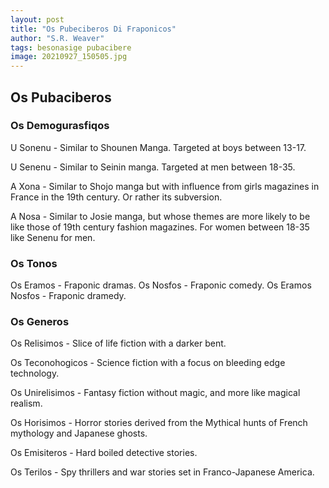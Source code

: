 ```yaml
---
layout: post
title: "Os Pubeciberos Di Fraponicos"
author: "S.R. Weaver"
tags: besonasige pubacibere
image: 20210927_150505.jpg 
---
```

## Os Pubaciberos 

### Os Demogurasfiqos
U Sonenu - Similar to Shounen Manga. Targeted at boys between 13-17. 

U Senenu - Similar to Seinin manga. Targeted at men between 18-35. 

A Xona - Similar to Shojo manga but with influence from girls magazines in France in the 19th century. Or rather its subversion. 

A Nosa - Similar to Josie manga, but whose themes are more likely to be like those of 19th century fashion magazines. For women between 18-35 like Senenu for men. 

### Os Tonos
Os Eramos - Fraponic dramas.
Os Nosfos - Fraponic comedy.
Os Eramos Nosfos - Fraponic dramedy. 

### Os Generos
Os Relisimos - Slice of life fiction with a darker bent. 

Os Teconohogicos - Science fiction with a focus on bleeding edge technology. 

Os Unirelisimos - Fantasy fiction without magic, and more like magical realism. 

Os Horisimos - Horror stories derived from the Mythical hunts of French mythology and Japanese ghosts. 

Os Emisiteros - Hard boiled detective stories. 

Os Terilos - Spy thrillers and war stories set in Franco-Japanese America.
